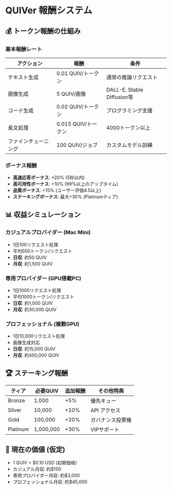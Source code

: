 # QUIVer 報酬システム

## 💰 トークン報酬の仕組み

### 基本報酬レート

| アクション | 報酬 | 条件 |
|----------|------|------|
| テキスト生成 | 0.01 QUIV/トークン | 通常の推論リクエスト |
| 画像生成 | 5 QUIV/画像 | DALL-E, Stable Diffusion等 |
| コード生成 | 0.02 QUIV/トークン | プログラミング支援 |
| 長文処理 | 0.015 QUIV/トークン | 4000トークン以上 |
| ファインチューニング | 100 QUIV/ジョブ | カスタムモデル訓練 |

### ボーナス報酬

- **高速応答ボーナス**: +20% (5秒以内)
- **高可用性ボーナス**: +10% (99%以上のアップタイム)
- **品質ボーナス**: +15% (ユーザー評価4.5以上)
- **ステーキングボーナス**: 最大+30% (Platinumティア)

## 📊 収益シミュレーション

### カジュアルプロバイダー (Mac Mini)
- 1日100リクエスト処理
- 平均500トークン/リクエスト
- **日収**: 約50 QUIV
- **月収**: 約1,500 QUIV

### 専用プロバイダー (GPU搭載PC)
- 1日1000リクエスト処理
- 平均1000トークン/リクエスト
- **日収**: 約1,000 QUIV
- **月収**: 約30,000 QUIV

### プロフェッショナル (複数GPU)
- 1日10,000リクエスト処理
- 画像生成対応
- **日収**: 約15,000 QUIV
- **月収**: 約450,000 QUIV

## 🏆 ステーキング報酬

| ティア | 必要QUIV | 追加報酬 | その他特典 |
|--------|----------|----------|------------|
| Bronze | 1,000 | +5% | 優先キュー |
| Silver | 10,000 | +10% | API アクセス |
| Gold | 100,000 | +20% | ガバナンス投票権 |
| Platinum | 1,000,000 | +30% | VIPサポート |

## 💸 現在の価値 (仮定)

- 1 QUIV = $0.10 USD (初期価格)
- カジュアル月収: 約$150
- 専用プロバイダー月収: 約$3,000
- プロフェッショナル月収: 約$45,000